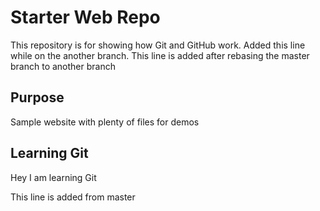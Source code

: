 # Starter Web Repo

This repository is for showing how Git and GitHub work. Added this line while on the
another branch.
This line is added after rebasing the master branch to another branch

## Purpose

Sample website with plenty of files for demos

## Learning Git

Hey I am learning Git

This line is added from master